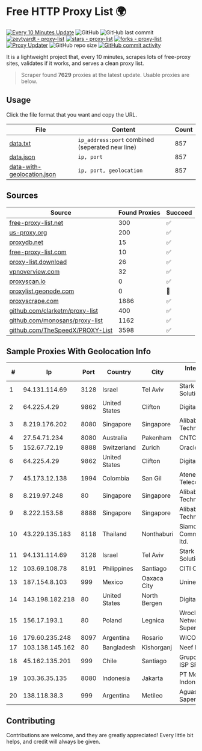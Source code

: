 
# Free HTTP Proxy List 🌍

[![Every 10 Minutes Update](https://github.com/mertguvencli/http-proxy-list/actions/workflows/main.yml/badge.svg?branch=main)](https://github.com/mertguvencli/http-proxy-list/actions/workflows/main.yml)
![GitHub](https://img.shields.io/github/license/mertguvencli/http-proxy-list)
![GitHub last commit](https://img.shields.io/github/last-commit/mertguvencli/http-proxy-list)
[![zevtyardt - proxy-list](https://img.shields.io/static/v1?label=zevtyardt&message=proxy-list&color=blue&logo=github)](https://github.com/zevtyardt/proxy-list "Go to GitHub repo")
[![stars - proxy-list](https://img.shields.io/github/stars/zevtyardt/proxy-list?style=social)](https://github.com/zevtyardt/proxy-list)
[![forks - proxy-list](https://img.shields.io/github/forks/zevtyardt/proxy-list?style=social)](https://github.com/zevtyardt/proxy-list)
[![Proxy Updater](https://github.com/zevtyardt/proxy-list/workflows/Proxy%20Updater/badge.svg)](https://github.com/zevtyardt/proxy-list/actions?query=workflow:"Proxy+Updater")
![GitHub repo size](https://img.shields.io/github/repo-size/zevtyardt/proxy-list)
[![GitHub commit activity](https://img.shields.io/github/commit-activity/m/zevtyardt/proxy-list?logo=commits)](https://github.com/zevtyardt/proxy-list/commits/main)

It is a lightweight project that, every 10 minutes, scrapes lots of free-proxy sites, validates if it works, and serves a clean proxy list.

> Scraper found **7629** proxies at the latest update. Usable proxies are below.

## Usage

Click the file format that you want and copy the URL.

|File|Content|Count|
|----|-------|-----|
|[data.txt](https://raw.githubusercontent.com/mertguvencli/http-proxy-list/main/proxy-list/data.txt)|`ip_address:port` combined (seperated new line)|857|
|[data.json](https://raw.githubusercontent.com/mertguvencli/http-proxy-list/main/proxy-list/data.json)|`ip, port`|857|
|[data-with-geolocation.json](https://raw.githubusercontent.com/mertguvencli/http-proxy-list/main/proxy-list/data-with-geolocation.json)|`ip, port, geolocation`|857|

## Sources

|Source|Found Proxies|Succeed|
|------|-------------|-------|
|[free-proxy-list.net](https://free-proxy-list.net)|300|✅|
|[us-proxy.org](https://www.us-proxy.org)|200|✅|
|[proxydb.net](http://proxydb.net)|15|✅|
|[free-proxy-list.com](https://free-proxy-list.com/?page=&port=&type%5B%5D=http&type%5B%5D=https&up_time=0&search=Search)|10|✅|
|[proxy-list.download](https://www.proxy-list.download/HTTP)|26|✅|
|[vpnoverview.com](https://vpnoverview.com/privacy/anonymous-browsing/free-proxy-servers)|32|✅|
|[proxyscan.io](https://www.proxyscan.io)|0|✅|
|[proxylist.geonode.com](https://proxylist.geonode.com/api/proxy-list?limit=300&page=1&sort_by=lastChecked&sort_type=desc&protocols=http,https)|0|🚫|
|[proxyscrape.com](https://api.proxyscrape.com/v2/?request=displayproxies&protocol=http&timeout=10000&country=all&ssl=all&anonymity=all)|1886|✅|
|[github.com/clarketm/proxy-list](https://raw.githubusercontent.com/clarketm/proxy-list/master/proxy-list-raw.txt)|400|✅|
|[github.com/monosans/proxy-list](https://raw.githubusercontent.com/monosans/proxy-list/main/proxies/http.txt)|1162|✅|
|[github.com/TheSpeedX/PROXY-List](https://raw.githubusercontent.com/TheSpeedX/PROXY-List/master/http.txt)|3598|✅|


## Sample Proxies With Geolocation Info

|#|Ip|Port|Country|City|Internet Service Provider|
|-|--|----|-------|----|-------------------------|
|1|94.131.114.69|3128|Israel|Tel Aviv|Stark Industries Solutions LTD|
|2|64.225.4.29|9862|United States|Clifton|DigitalOcean, LLC|
|3|8.219.176.202|8080|Singapore|Singapore|Alibaba (US) Technology Co., Ltd.|
|4|27.54.71.234|8080|Australia|Pakenham|CNTC|
|5|152.67.72.19|8888|Switzerland|Zurich|Oracle Corporation|
|6|64.225.4.29|9862|United States|Clifton|DigitalOcean, LLC|
|7|45.173.12.138|1994|Colombia|San Gil|Atenea Telecomunicaciones|
|8|8.219.97.248|80|Singapore|Singapore|Alibaba (US) Technology Co., Ltd.|
|9|8.222.153.58|8888|Singapore|Singapore|Alibaba (US) Technology Co., Ltd.|
|10|43.229.135.183|8118|Thailand|Nonthaburi|Siamdata Communication Co., ltd.|
|11|94.131.114.69|3128|Israel|Tel Aviv|Stark Industries Solutions LTD|
|12|103.69.108.78|8191|Philippines|Santiago|CITI Cableworld Inc.|
|13|187.154.8.103|999|Mexico|Oaxaca City|Uninet S.A. de C.V.|
|14|143.198.182.218|80|United States|North Bergen|DigitalOcean, LLC|
|15|156.17.193.1|80|Poland|Legnica|Wroclaw Centre of Networking and Supercomputing|
|16|179.60.235.248|8097|Argentina|Rosario|WICORP SA|
|17|103.138.145.162|80|Bangladesh|Kishorganj|Neef IT Limited|
|18|45.162.135.201|999|Chile|Santiago|Grupo Noredzone ISP SPA|
|19|103.36.35.135|8080|Indonesia|Jakarta|PT Mora Telematika Indonesia|
|20|138.118.38.3|999|Argentina|Metileo|Aguas Del Colorado Sapem|



## Contributing

Contributions are welcome, and they are greatly appreciated! Every
little bit helps, and credit will always be given.


